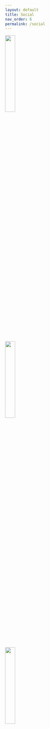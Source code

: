 ```yaml
---
layout: default
title: Social
nav_order: 6
permalink: /social
---
```


<!-- 
{: .note }
> {: .opaque }
> 
>
> 
-->

<div class="gallery">
<div class="card">
<div class="responsive">
<a href="https://www.deviantart.com/the-back-room" target="_blank">
<img width="25%" height="auto" src="" /></a> <a href="https://upload.wikimedia.org/wikipedia/commons/9/9b/DeviantArt_Logo.png" target="_blank">
</div>
</div>

<div class="card">
<div class="responsive">
<a href="https://www.facebook.com/profile.php?id=61572245999615" target="_blank">
<img width="25%" height="auto" src="https://socialsizes.io/static/facebook-banner-size-e26971e1cc6384ea2e577f3fbc9a60e0.jpg" /></a>
</div>
</div>

<div class="card">
<div class="responsive">
<a href="/social/reddit" target="_blank">
<img width="25%" height="auto" src="https://encrypted-tbn0.gstatic.com/images?q=tbn:ANd9GcT0lXMqtpxmHSmYjIR5lshZSLb3cYrAq1tqDA&s" /></a>
</div>
</div>
</div>